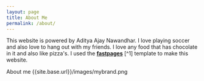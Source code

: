 ```yaml
---
layout: page
title: About Me
permalink: /about/
---
```


This website is powered by Aditya Ajay Nawandhar.
I love playing soccer and also love to hang out with my friends.
I love any food that has chocolate in it and also like pizza's.
I used the **[fastpages](https://github.com/fastai/fastpages)** [^1] template to make this website.

About me {{site.base.url}}/images/mybrand.png